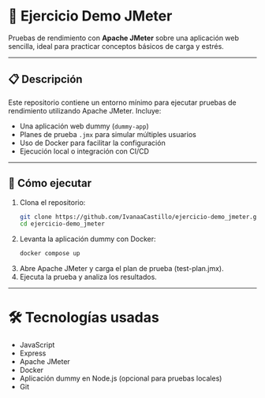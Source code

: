 # 🧪 Ejercicio Demo JMeter

Pruebas de rendimiento con **Apache JMeter** sobre una aplicación web sencilla, ideal para practicar conceptos básicos de carga y estrés.

---

## 📋 Descripción

Este repositorio contiene un entorno mínimo para ejecutar pruebas de rendimiento utilizando Apache JMeter. Incluye:

- Una aplicación web dummy (`dummy-app`)  
- Planes de prueba `.jmx` para simular múltiples usuarios  
- Uso de Docker para facilitar la configuración  
- Ejecución local o integración con CI/CD  

---

## 🚀 Cómo ejecutar

1. Clona el repositorio:
   ```bash
   git clone https://github.com/IvanaaCastillo/ejercicio-demo_jmeter.git
   cd ejercicio-demo_jmeter

2. Levanta la aplicación dummy con Docker:
   ```bash
   docker compose up

3. Abre Apache JMeter y carga el plan de prueba (test-plan.jmx).
4. Ejecuta la prueba y analiza los resultados.

---

# 🛠️ Tecnologías usadas

- JavaScript
- Express
- Apache JMeter
- Docker
- Aplicación dummy en Node.js (opcional para pruebas locales)
- Git
